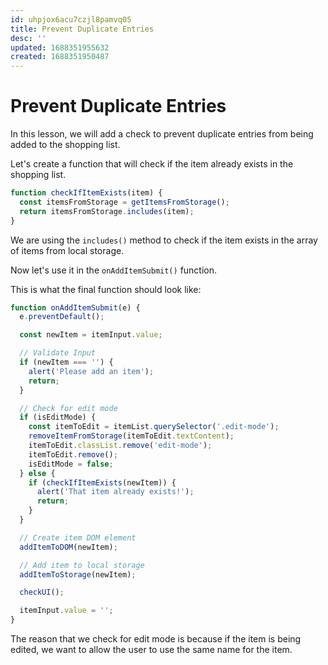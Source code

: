 ```yaml
---
id: uhpjox6acu7czjl8pamvq05
title: Prevent Duplicate Entries
desc: ''
updated: 1688351955632
created: 1688351950487
---
```

# Prevent Duplicate Entries

In this lesson, we will add a check to prevent duplicate entries from being added to the shopping list.

Let's create a function that will check if the item already exists in the shopping list.

```js
function checkIfItemExists(item) {
  const itemsFromStorage = getItemsFromStorage();
  return itemsFromStorage.includes(item);
}
```

We are using the `includes()` method to check if the item exists in the array of items from local storage.

Now let's use it in the `onAddItemSubmit()` function.

This is what the final function should look like:

```js
function onAddItemSubmit(e) {
  e.preventDefault();

  const newItem = itemInput.value;

  // Validate Input
  if (newItem === '') {
    alert('Please add an item');
    return;
  }

  // Check for edit mode
  if (isEditMode) {
    const itemToEdit = itemList.querySelector('.edit-mode');
    removeItemFromStorage(itemToEdit.textContent);
    itemToEdit.classList.remove('edit-mode');
    itemToEdit.remove();
    isEditMode = false;
  } else {
    if (checkIfItemExists(newItem)) {
      alert('That item already exists!');
      return;
    }
  }

  // Create item DOM element
  addItemToDOM(newItem);

  // Add item to local storage
  addItemToStorage(newItem);

  checkUI();

  itemInput.value = '';
}
```

The reason that we check for edit mode is because if the item is being edited, we want to allow the user to use the same name for the item.
